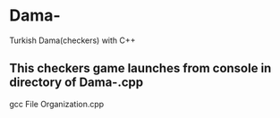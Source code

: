 # Dama-
Turkish Dama(checkers) with C++
## This checkers game launches from console in directory of Dama-.cpp ##
gcc File Organization.cpp
